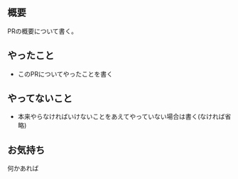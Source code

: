 ## 概要

PRの概要について書く。

## やったこと

- このPRについてやったことを書く

## やってないこと

- 本来やらなければいけないことをあえてやっていない場合は書く(なければ省略)

## お気持ち

何かあれば
